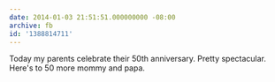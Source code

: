 ```yaml
---
date: 2014-01-03 21:51:51.000000000 -08:00
archive: fb
id: '1388814711'
---
```


Today my parents celebrate their 50th anniversary. Pretty spectacular. Here's to 50 more mommy and papa.

